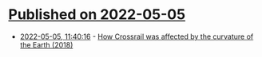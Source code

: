 # [Published on 2022-05-05](index.md)

* [2022-05-05, 11:40:16](https://news.ycombinator.com/item?id=31272077) - [How Crossrail was affected by the curvature of the Earth (2018)](https://www.ianvisits.co.uk/articles/how-crossrail-was-affected-by-the-curvature-of-the-earth-24285/)
